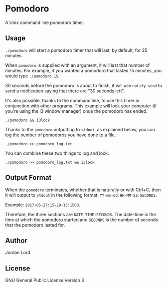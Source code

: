 # Pomodoro

A Unix command line pomodoro timer.

## Usage

`./pomodoro` will start a pomodoro timer that will last, by default, for 25
minutes.

When `pomodoro` is supplied with an argument, it will last that number of
minutes. For example, if you wanted a pomodoro that lasted 15 minutes, you would
type `./pomodoro 15`.

30 seconds before the pomodoro is about to finish, it will use `notify-send` to
send a notification saying that there are "30 seconds left".

It's also possible, thanks to the command line, to use this timer in conjunction
with other programs. This example will lock your computer (if you're using the
i3 window manager) once the pomodoro has ended.

```
./pomodoro && i3lock
```

Thanks to the `pomodoro` outputting to `stdout`, as explained below, you can log
the number of pomodoros you have done to a file.

```
./pomodoro >> pomodoro_log.txt
```

You can combine these two things to log and lock.

```
./pomodoro >> pomodoro_log.txt && i3lock
```

## Output Format

When the `pomodoro` terminates, whether that is naturally or with Ctrl+C, then
it will output to `stdout` in the following format: `YY-mm-dd:HH-MM-SS:SECONDS`.

Example: `2017-05-27:15-29-15:1500`.

Therefore, the three sections are `DATE:TIME:SECONDS`. The date-time is the time
at which the pomodoro started and `SECONDS` is the number of seconds that the
pomodoro lasted for.

## Author

Jordan Lord

## License

GNU General Public License Version 3
